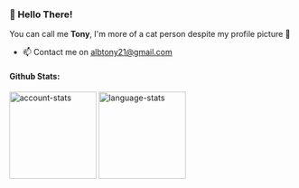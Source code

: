 ### 👋 Hello There!
You can call me **Tony**, I'm more of a cat person despite my profile picture 👀
- 📫 Contact me on albtony21@gmail.com

#### Github Stats:
<!-- <div>
    <img alt="account-stats" src="https://github-readme-stats-albtony.vercel.app/api?username=albtony&show_icons=true&theme=react&count_private=true&bg_color=222222" height=154/>
    <img alt="language-stats" src="https://github-readme-stats-albtony.vercel.app/api/top-langs/?username=albtony&exclude_repo=PWEB-Kode-Pos&layout=compact&theme=react&langs_count=8&bg_color=222222" height=154 /> 
 -->
    
    
<!-- With Original Instance -->
<img alt="account-stats" src="https://github-readme-stats.vercel.app/api?username=albtony&show_icons=true&theme=react&count_private=true&bg_color=222222" height=154/>              <img alt="language-stats" src="https://github-readme-stats.vercel.app/api/top-langs/?username=albtony&exclude_repo=PWEB-Kode-Pos&layout=compact&theme=react&langs_count=8&bg_color=222222" height=154 /> 

</div>

